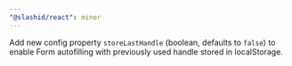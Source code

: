 ```yaml
---
"@slashid/react": minor
---
```


Add new config property `storeLastHandle` (boolean, defaults to `false`) to enable Form autofilling with previously used handle stored in localStorage.
